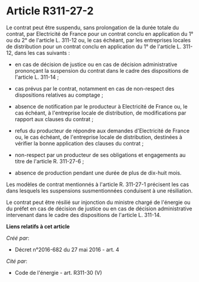 # Article R311-27-2

Le contrat peut être suspendu, sans prolongation de la durée totale du contrat, par Electricité de France pour un contrat
conclu en application du 1° ou du 2° de l'article L. 311-12 ou, le cas échéant, par les entreprises locales de distribution
pour un contrat conclu en application du 1° de l'article L. 311-12, dans les cas suivants : 

- en cas de décision de justice ou en cas de décision administrative prononçant la suspension du contrat dans le cadre des
dispositions de l'article L. 311-14 ; 

- cas prévus par le contrat, notamment en cas de non-respect des dispositions relatives au comptage ; 

- absence de notification par le producteur à Electricité de France ou, le cas échéant, à l'entreprise locale de
distribution, de modifications par rapport aux clauses du contrat ; 

- refus du producteur de répondre aux demandes d'Electricité de France ou, le cas échéant, de l'entreprise locale de
distribution, destinées à vérifier la bonne application des clauses du contrat ; 

- non-respect par un producteur de ses obligations et engagements au titre de l'article R. 311-27-6 ; 

- absence de production pendant une durée de plus de dix-huit mois. 

Les modèles de contrat mentionnés à l'article R. 311-27-1 précisent les cas dans lesquels les suspensions susmentionnées
conduisent à une résiliation. 

Le contrat peut être résilié sur injonction du ministre chargé de l'énergie ou du préfet en cas de décision de justice ou en
cas de décision administrative intervenant dans le cadre des dispositions de l'article L. 311-14.

**Liens relatifs à cet article**

_Créé par_:

  - Décret n°2016-682 du 27 mai 2016 - art. 4

_Cité par_:

  - Code de l'énergie - art. R311-30 (V)
